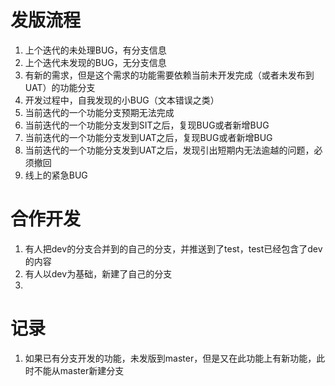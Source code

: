 # 发版流程
1. 上个迭代的未处理BUG，有分支信息
2. 上个迭代未发现的BUG，无分支信息
3. 有新的需求，但是这个需求的功能需要依赖当前未开发完成（或者未发布到UAT）的功能分支
4. 开发过程中，自我发现的小BUG（文本错误之类）
5. 当前迭代的一个功能分支预期无法完成
6. 当前迭代的一个功能分支发到SIT之后，复现BUG或者新增BUG
7. 当前迭代的一个功能分支发到UAT之后，复现BUG或者新增BUG
8. 当前迭代的一个功能分支发到UAT之后，发现引出短期内无法逾越的问题，必须撤回
9. 线上的紧急BUG

# 合作开发
1. 有人把dev的分支合并到的自己的分支，并推送到了test，test已经包含了dev的内容
2. 有人以dev为基础，新建了自己的分支
3. 

# 记录
1. 如果已有分支开发的功能，未发版到master，但是又在此功能上有新功能，此时不能从master新建分支
